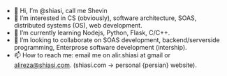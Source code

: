 - 👋 Hi, I’m @shiasi, call me Shevin
- 👀 I’m interested in CS (obviously), software architecture, SOAS, distributed systems (OS), web development.
- 🌱 I’m currently learning Nodejs, Python, Flask, C/C++.
- 💞️ I’m looking to collaborate on SOAS development, backend/serverside programming, Enterprose software development (intership).
- 📫 How to reach me: email me on alir.shiasi at gmail or alireza@shiasi.com. (shiasi.com -> personal {persian} website).

<!---
shiasi/shiasi is a ✨ special ✨ repository because its `README.md` (this file) appears on your GitHub profile.
You can click the Preview link to take a look at your changes.
--->
